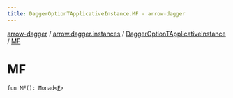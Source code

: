 ```yaml
---
title: DaggerOptionTApplicativeInstance.MF - arrow-dagger
---
```


[arrow-dagger](../../index.html) / [arrow.dagger.instances](../index.html) / [DaggerOptionTApplicativeInstance](index.html) / [MF](./-m-f.html)

# MF

`fun MF(): Monad<`[`F`](index.html#F)`>`